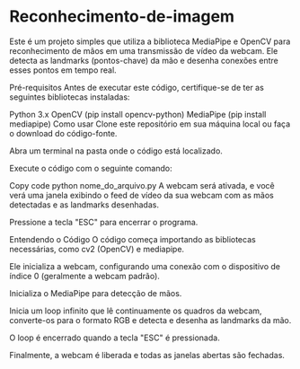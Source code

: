 # Reconhecimento-de-imagem

Este é um projeto simples que utiliza a biblioteca MediaPipe e OpenCV para reconhecimento de mãos em uma transmissão de vídeo da webcam. Ele detecta as landmarks (pontos-chave) da mão e desenha conexões entre esses pontos em tempo real.



Pré-requisitos
Antes de executar este código, certifique-se de ter as seguintes bibliotecas instaladas:

Python 3.x
OpenCV (pip install opencv-python)
MediaPipe (pip install mediapipe)
Como usar
Clone este repositório em sua máquina local ou faça o download do código-fonte.

Abra um terminal na pasta onde o código está localizado.

Execute o código com o seguinte comando:

Copy code
python nome_do_arquivo.py
A webcam será ativada, e você verá uma janela exibindo o feed de vídeo da sua webcam com as mãos detectadas e as landmarks desenhadas.

Pressione a tecla "ESC" para encerrar o programa.

Entendendo o Código
O código começa importando as bibliotecas necessárias, como cv2 (OpenCV) e mediapipe.

Ele inicializa a webcam, configurando uma conexão com o dispositivo de índice 0 (geralmente a webcam padrão).

Inicializa o MediaPipe para detecção de mãos.

Inicia um loop infinito que lê continuamente os quadros da webcam, converte-os para o formato RGB e detecta e desenha as landmarks da mão.

O loop é encerrado quando a tecla "ESC" é pressionada.

Finalmente, a webcam é liberada e todas as janelas abertas são fechadas.

